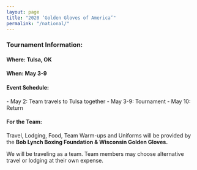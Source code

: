 ```yaml
---
layout: page
title: "2020 ‘Golden Gloves of America’"
permalink: "/national/"
---
```


<!-- <h3>2019 Wisconsin Team:</h3>

<h4>Boxers:</h4>

<ul>
<li>Ricardo Rodriguez 141# 27 yo</li>
<li>Marcus Johnson 152# 28 yo</li>
<li>Kade McManus 165# 18 yo</li>
<li>Briana Che 165# 28 yo</li>
<li>Patrick Fay 178# 26 yo</li>
<li>Demetrius Reed 201# 26 yo</li>
<li>Luis Alverado 201+ 19 yo</li>
</ul>

<strong>Coaches</strong>: Andrea Nelson, Jason Komaniken<br/>
<strong>Assistant Coaches</strong>: Carlos Aguilar, Eddie Kenrick<br/>
<br/>
<strong>Officials</strong>: Gerald Wayka, Joel Ramos<br/>
<br/>
<strong>Transportation</strong>: Allen Porter, Eddie Kenrick<br/>
<br/>
<strong>Photographer</strong>: Ron Lutz II<br/>
<strong>Videographer</strong>: Mats Rudels<br/>
<br/>
<strong>WI Golden Gloves franchise delegate</strong>: Andrea Nelson<br/>
<strong>Alternate delegate</strong>: Eddie Kenrick<br/>
<br/> -->


<h3>Tournament Information:</h3>

<h4>Where: Tulsa, OK</h4>
<h4>When: May 3-9</h4>

<h4>Event Schedule:</h4>
- May 2:    Team travels to Tulsa together
- May 3-9:  Tournament
- May 10:   Return


<!--
<h4>Howard Passman/NOGGOA Scholarship:</h4>
** Champions from our state tournament who will be competing in Chattanooga have the opportunity to apply for an academic scholarship. Click <a href="/images/scholarshipApplication.pdf">here</a> to download the application, then return it to:<br/>
boblynchboxing@gmail.com<br/>
Or<br/>
Bob Lynch Boxing Foundation<br/>
7058 Raymond Rd<br/>
Madison WI 57319<br/>
-->

<h4>For the Team:</h4>
Travel, Lodging, Food, Team Warm-ups and Uniforms will be provided by the <strong>Bob Lynch Boxing Foundation & Wisconsin Golden Gloves.</strong>

We will be traveling as a team. Team members may choose alternative travel or lodging at their own expense.
